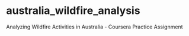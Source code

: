 # australia_wildfire_analysis
Analyzing Wildfire Activities in Australia - Coursera Practice Assignment

